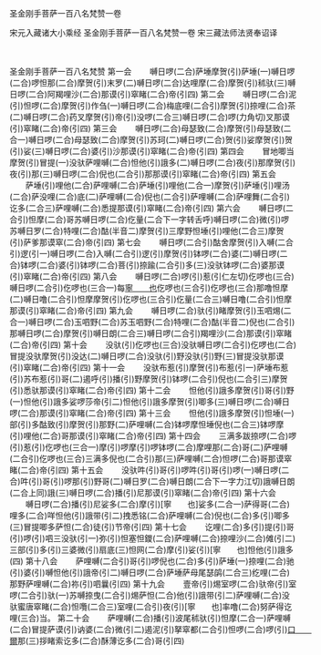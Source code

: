 圣金刚手菩萨一百八名梵赞一卷


宋元入藏诸大小乘经
圣金刚手菩萨一百八名梵赞一卷
宋三藏法师法贤奉诏译


　　

圣金刚手菩萨一百八名梵赞
第一会
　　嚩日啰(二合)萨埵摩贺(引)萨埵(一)嚩日啰(二合)啰怛那(二合)摩贺(引)末罗(二)嚩日啰(二合)达哩摩(二合)摩贺(引)秫驮(三)嚩日啰(二合)阿羯哩沙(二合)那谟(引)窣睹(二合)帝(引四)
第二会
　　嚩日啰(二合)泥(引)怛啰(二合)摩贺(引)作刍(一)嚩日啰(二合)梅底哩(二合引)摩贺(引)捺哩(二合)茶(二)嚩日啰(二合)药叉摩贺(引)帝(引)没啰(二合三)嚩日啰(二合)啰(力角切)叉那谟(引)窣睹(二合)帝(引四)
第三会
　　嚩日啰(二合)母瑟致(二合)摩贺(引)母瑟致(二合一)嚩日啰(二合)母瑟致(二合)摩贺(引)苏珂(二)嚩日啰(二合)贺(引)娑摩贺(引)贺(引)娑(三)嚩日啰(二合)婆(引)沙那谟(引)窣睹(二合)帝(引四)
第四会
　　冒地唧当摩贺(引)冒提(一)没驮萨哩嚩(二合)怛他(引)誐多(二)嚩日啰(二合)夜(引)那摩贺(引)夜(引)那(三)嚩日啰(二合)倪也(二合引)那那谟(引)窣睹(二合)帝(引四)
第五会
　　萨埵(引)哩他(二合)萨哩嚩(二合)萨埵(引)哩他(二合一)摩贺(引)萨埵(引)哩汤(二合)萨没哩(二合)底(二)萨哩嚩(二合)倪也(二合引)萨哩嚩(二合)萨哩舞(二合引)讫多(二合三)萨哩嚩(二合)悉提那谟(引)窣睹(二合)帝(引四)
第六会
　　嚩日啰(二合引)怛摩(二合)哥苏嚩日啰(二合)仡量(二合下一字转舌呼)嚩日啰(二合)微(引)啰苏嚩日罗(二合)特哩(二合)酤(半音二)摩贺(引)三摩野怛埵(引)哩他(二合三)摩贺(引)萨爹那谟窣(二合)帝(引四)
第七会
　　嚩日啰(二合引)酤舍摩贺(引)入嚩(二合引)逻(引一)嚩日啰(二合)入嚩(二合引)逻(引)摩贺(引)钵啰(二合)婆(二)嚩日啰(二合)钵啰(二合)婆(引)钵啰(二合)菩(引)捺踰(二合引)多(三)没驮钵啰(二合)婆那谟(引)窣睹(二合)帝(引四)
第八会
　　嚩日啰(二合)啰(引)惹(引仁左切)仡啰也(三合)嚩日啰(二合引)仡啰也(三合一)每[寧　　也](切身下同)仡啰也(三合引)仡啰也(三合)那噜怛摩(二)嚩日噜(二合引)怛摩摩贺(引)仡啰也(三合引)仡量(二合三)嚩日噜(二合引)怛摩那谟(引)窣睹(二合)帝(引四)
第九会
　　嚩日啰(二合)驮(引)睹摩贺(引)玉呬焬(二合一)嚩日啰(二合)玉呬野(二合)苏玉呬野(二合)特哩(二合)酤(半音二)倪也(二合引)那嚩日啰(二合)摩贺(引)嚩日朗(二合三)嚩日啰(二合引)羯哩沙(二合)那谟(引)窣睹(二合)帝(引四)
第十会
　　没驮(引)仡啰也(三合)没驮嚩日啰(二合引)仡啰也(二合)冒提没驮摩贺(引)没达(二)嚩日啰(二合)没驮(引)野没驮(引)野(三)冒提没驮那谟(引)窣睹(二合)帝(引四)
第十一会
　　没驮布惹(引)摩贺(引)布惹(引一)萨埵布惹(引)苏布惹(引)哥(二)遏呼(引)播(引)野摩贺(引)钵啰(二合引)倪也(二合引三)摩贺(引)悉驮那谟(引)窣睹(二合)帝(引四)
第十二会
　　怛他(引)誐多摩贺(引)哥(引)野(一)怛他(引)誐多娑啰莎帝(引二)怛他(引)誐多摩贺(引)唧多(三)嚩日啰(二合)嚩日啰(二合)那谟(引)窣睹(二合)帝(引四)
第十三会
　　怛他(引)誐多摩贺(引)怛埵(一)部(引)多酤致(引)摩贺(引)那野(二)萨哩嚩(二合)钵啰摩怛埵倪也(二合三)钵啰摩(引)哩他(二合)哥那谟(引)窣睹(二合)帝(引四)
第十四会
　　三满多跋捺啰(二合)啰(引)惹(引)仡啰也(三合一)摩(引)啰摩(引)啰钵啰(二合)摩哩那(二合)哥(二)萨哩嚩(二合引)仡啰也(三合)三满多倪也(二合引)那(三)萨哩嚩(二合)怛啰(二合)哥那谟窣睹(二合)帝(引四)
第十五会
　　没驮吽(引)哥(引)啰吽(引)哥(引)啰(一)嚩日啰(二合)吽(引)哥(引)啰那(引)野哥(二)嚩日罗(二合)嚩日朗(二合下一字力江切)誐嚩日朗(二合上同)誐(三)嚩日啰(二合)播(引)尼那谟(引)窣睹(二合)帝(引四)
第十六会
　　嚩日啰(二合)播(引)尼娑多(二合)摩(引)[寧　　也]娑多(二合一)萨得哥(二合)哩多(二合)咩怛他(引)誐带(引二)拽悉铭(二合)萨哩嚩(二合)倪也(二合)多(引)唧多(三)冒提唧多萨怛(二合)徒(引)节帝(引四)
第十七会
　　讫哩(二合)多(引)提(引)哥(引)啰(引)呬三没驮(引一)弥(引)怛塞怛鑁(二合)萨哩嚩(二合)捺哩沙(二合)傩(引二)三部(引)多(引)三婆微(引)扇底(三)怛网(二合)摩(引)娑(引)[寧　　也]怛他(引)誐多(四)
第十八会
　　萨哩嚩(二合引)哥(引)啰倪也(二合)多(引)萨埵(一)捺哩(二合)驰(引)婆(引)嚩怛他(引)誐帝(引二)嚩日啰(二合)萨埵萨母尾瑟鹐(二合三)纥哩(二合)那野萨哩嚩(二合)祢(引)呬曩(引四)
第十九会
　　壹帝(引)焬室啰(二合)驮帝(引)室啰(二合引)驮(一)苏嚩捺曳(二合引)焬萨怛(二合)他(引)誐带(引二)萨哩嚩(二合)没驮蜜唐窣睹(二合)怛囕(二合三)室哩(二合引)夜(引)[寧　　也]率噜(二合)努萨得讫哩(三合)当。
第二十会
　　萨哩嚩(二合)播(引)波尾秫驮(引)怛摩(二合一)萨哩嚩(二合)冒提萨谟(引)讷婆(二合)微(引二)遏泥(引)拏窣都(二合引)怛啰(二合)啰(引)[口　　爾](仁际切)那(三)拶睹索讫多(二合)酥薄讫多(二合)哥(引四)


